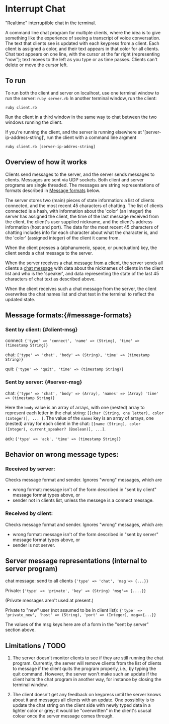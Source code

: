 # Interrupt Chat

"Realtime" interruptible chat in the terminal.

A command line chat program for multiple clients, where the idea is to give something like the experience of seeing a transcript of voice conversation. The text that clients see is updated with each keypress from a client. Each client is assigned a color, and their text appears in that color for all clients. Chat text appears on one line, with the cursor at the far right (representing "now"); text moves to the left as you type or as time passes. Clients can't delete or move the cursor left.

## To run
To run both the client and server on localhost, use one terminal window to run the server:
``
ruby server.rb
``
In another terminal window, run the client:

```
ruby client.rb
```

Run the client in a third window in the same way to chat between the two windows running the client.

If you're running the client, and the server is running elsewhere at '[server-ip-address-string]', run the client with a command line argment

```
ruby client.rb [server-ip-addres-string]
```

## Overview of how it works
Clients send messages to the server, and the server sends messages to clients. Messages are sent via UDP sockets. Both client and server programs are single threaded. The messages are string representations of formats described in [Message formats](#message-formats) below.

The server stores two (main) pieces of state information: a list of clients connected, and the most recent 45 characters of chatting. The list of clients connected is a hash, with information about the 'color' (an integer) the server has assigned the client, the time of the last message received from the client, the client's user supplied nickname, and the client's address information (host and port). The data for the most recent 45 characters of chatting includes info for each character about what the character is, and the 'color' (assigned integer) of the client it came from.

When the client presses a (alphanumeric, space, or punctuation) key, the client sends a chat message to the server.

When the server receives a [chat message from a client](#client-msg), the server sends all clients a [chat message](#server-msg) with data about the nicknames of clients in the client list and who is the 'speaker', and data representing the state of the last 45 characters of chat text as described above.

When the client receives such a chat message from the server, the client overwrites the chat names list and chat text in the terminal to reflect the updated state.


## Message formats:{#message-formats}

### Sent by client: {#client-msg}

connect:
`{'type' => 'connect', 'name' => (String), 'time' => (timestamp String)}`

chat:
`{'type' => 'chat', 'body' => (String), 'time' => (timestamp String)}`

quit:
`{'type' => 'quit', 'time' => (timestamp String)}`


### Sent by server: {#server-msg}

chat: `{'type' => 'chat', 'body' => (Array), 'names' => (Array) 'time' => (timestamp String)}`

Here the `body` value is an array of arrays, with one (nested) array to represent each letter in the chat string: `[[char (String, one letter), color (Integer)], ... ]`. The value of the `names` key is an array of arrays, one (nested) array for each client in the chat: `[[name (String), color (Integer), current_speaker? (Boolean)], ...]`.

ack: `{'type' => 'ack', 'time' => (timestamp String)}`


## Behavior on wrong message types:

### Received by server:

Checks message format and sender. Ignores "wrong" messages, which are
- wrong format: message isn't of the form described in "sent by client" message format types above, or
- sender not in clients list, unless the messege is a connect message.

### Received by client:

Checks message format and sender. Ignores "wrong" messages, which are:
- wrong format: message isn't of the form described in "sent by server" message format types above, or
- sender is not server.

## Server message representations (internal to server program)
chat message: send to all clients
`{'type' => 'chat', 'msg'=> {...}}`

Private: 
`{'type' => 'private', 'key' => (String) 'msg'=> {....}}`

(Private messages aren't used at present.)

Private to "new" user (not assumed to be in client list):
`{'type' => 'private_new', 'host' => (String), 'port' => (Integer), msg=>{...}}`

The values of the msg keys here are of a form in the "sent by server" section above.

## Limitations / TODO

1. The server doesn't monitor clients to see if they are still running the chat program. Currently, the server will remove clients from the list of clients to message if the client quits the program properly, i.e., by typing the quit command. However, the server won't make such an update if the client halts the chat program in another way, for instance by closing the terminal window. 

2. The client doesn't get any feedback on keypress until the server knows about it and messages all clients with an update. One possiblity is to update the chat string on the client side with newly typed data in a lighter color or grey; it would be "overwritten" in the client's ususal colour once the server message comes through.

